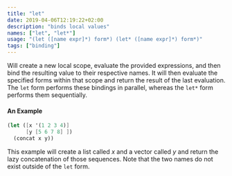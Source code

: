 ```yaml
---
title: "let"
date: 2019-04-06T12:19:22+02:00
description: "binds local values"
names: ["let", "let*"]
usage: "(let ([name expr]*) form*) (let* ([name expr]*) form*)"
tags: ["binding"]
---
```


Will create a new local scope, evaluate the provided expressions, and then bind the resulting value to their respective names. It will then evaluate the specified forms within that scope and return the result of the last evaluation. The `let` form performs these bindings in parallel, whereas the `let*` form performs them sequentially.

#### An Example

```scheme
(let ([x '(1 2 3 4)]
      [y [5 6 7 8] ])
  (concat x y))
```

This example will create a list called _x_ and a vector called _y_ and return the lazy concatenation of those sequences. Note that the two names do not exist outside of the `let` form.
